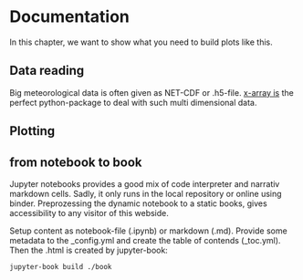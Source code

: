 # Documentation

In this chapter, we want to show what you need to build plots like this. 

## Data reading

Big meteorological data is often given as NET-CDF or .h5-file. [x-array is](http://xarray.pydata.org/en/stable/) the perfect python-package to deal with such multi dimensional data.

## Plotting

## from notebook to book

Jupyter notebooks provides a good mix of code interpreter and narrativ markdown cells. Sadly, it only runs in the local repository or online using binder.
Preprozessing the dynamic notebook to a static books, gives accessibility to any visitor of this webside.

Setup content as notebook-file (.ipynb) or markdown (.md). Provide some metadata to the _config.yml and create the table of contends (_toc.yml). Then the .html is created by jupyter-book:

```
jupyter-book build ./book
```